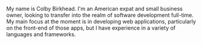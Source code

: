 My name is Colby Birkhead.
I'm an American expat and small business owner, looking to transfer into the realm of software development full-time.
My main focus at the moment is in developing web applications, particularly on the front-end of those apps, but I have experience in a variety of languages and frameworks.
